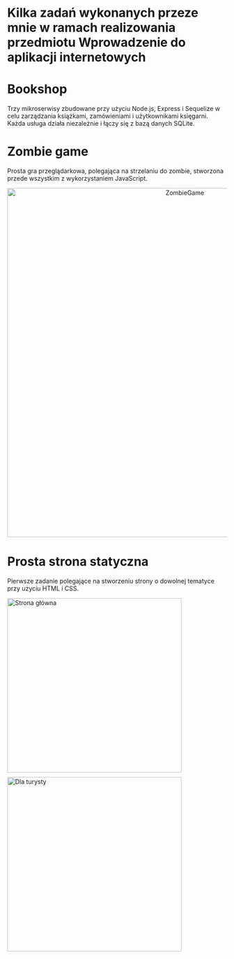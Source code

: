 # Kilka zadań wykonanych przeze mnie w ramach realizowania przedmiotu Wprowadzenie do aplikacji internetowych

# Bookshop
   Trzy mikroserwisy zbudowane przy użyciu Node.js, Express i Sequelize w celu zarządzania książkami, zamówieniami i użytkownikami księgarni. Każda usługa działa niezależnie i łączy się z bazą danych SQLite.

# Zombie game
  Prosta gra przeglądarkowa, polegająca na strzelaniu do zombie, stworzona przede wszystkim z wykorzystaniem JavaScript.

  <div align="center">
    <img src="https://github.com/user-attachments/assets/96036a5d-6489-4c77-bf0a-e77f29593e99" alt="ZombieGame" width="800">
  </div>

# Prosta strona statyczna
  Pierwsze zadanie polegające na stworzeniu strony o dowolnej tematyce przy uzyciu HTML i CSS. 
<div style="display: flex;flex-wrap: wrap; ; gap: 10px;">
  <img src="https://github.com/user-attachments/assets/98a7b37e-48e8-4403-a649-61bc96098371" alt="Strona główna" width="400">
  <img src="https://github.com/user-attachments/assets/3ab2e2a2-0f06-4af1-b591-e53dfea88bef" alt="Dla turysty" width="400">
</div>

